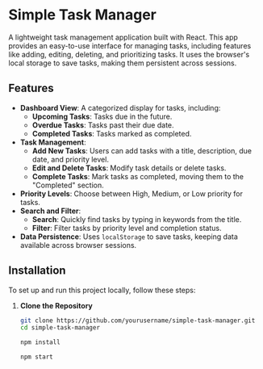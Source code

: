 # Simple Task Manager

A lightweight task management application built with React. This app provides an easy-to-use interface for managing tasks, including features like adding, editing, deleting, and prioritizing tasks. It uses the browser's local storage to save tasks, making them persistent across sessions.

## Features

- **Dashboard View**: A categorized display for tasks, including:
  - **Upcoming Tasks**: Tasks due in the future.
  - **Overdue Tasks**: Tasks past their due date.
  - **Completed Tasks**: Tasks marked as completed.
- **Task Management**:
  - **Add New Tasks**: Users can add tasks with a title, description, due date, and priority level.
  - **Edit and Delete Tasks**: Modify task details or delete tasks.
  - **Complete Tasks**: Mark tasks as completed, moving them to the "Completed" section.
- **Priority Levels**: Choose between High, Medium, or Low priority for tasks.
- **Search and Filter**:
  - **Search**: Quickly find tasks by typing in keywords from the title.
  - **Filter**: Filter tasks by priority level and completion status.
- **Data Persistence**: Uses `localStorage` to save tasks, keeping data available across browser sessions.

## Installation

To set up and run this project locally, follow these steps:

1. **Clone the Repository**
   ```bash
   git clone https://github.com/yourusername/simple-task-manager.git
   cd simple-task-manager

   npm install

   npm start

